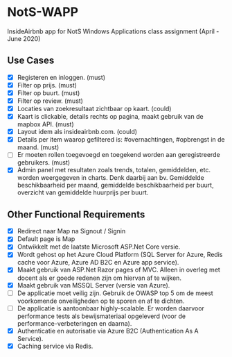 # NotS-WAPP
InsideAirbnb app for NotS Windows Applications class assignment (April - June 2020)

## Use Cases
- [X] Registeren en inloggen. (must)
- [X] Filter op prijs. (must)
- [X] Filter op buurt. (must)
- [X] Filter op review. (must)
- [X] Locaties van zoekresultaat zichtbaar op kaart. (could)
- [X] Kaart is clickable, details rechts op pagina, maakt gebruik van de mapbox API. (must)
- [X] Layout idem als insideairbnb.com. (could)
- [X] Details per item waarop gefiltered is: #overnachtingen, #opbrengst in de maand. (must)
- [ ] Er moeten rollen toegevoegd en toegekend worden aan geregistreerde gebruikers. (must)
- [X] Admin panel met resultaten zoals trends, totalen, gemiddelden, etc. worden weergegeven in charts. Denk daarbij aan bv. Gemiddelde beschikbaarheid per maand, gemiddelde beschikbaarheid per buurt, overzicht van gemiddelde huurprijs per buurt.

## Other Functional Requirements
- [X] Redirect naar Map na Signout / Signin
- [X] Default page is Map
- [X] Ontwikkelt met de laatste Microsoft ASP.Net Core versie.
- [X] Wordt gehost op het Azure Cloud Platform (SQL Server for Azure, Redis cache voor Azure, Azure AD B2C en Azure app service).
- [X] Maakt gebruik van ASP.Net Razor pages of MVC. Alleen in overleg met docent als er goede redenen zijn om hiervan af te wijken.
- [X] Maakt gebruik van MSSQL Server (versie van Azure).
- [ ] De applicatie moet veilig zijn. Gebruik de OWASP top 5 om de meest voorkomende onveiligheden op te sporen en af te dichten.
- [ ] De applicatie is aantoonbaar highly-scalable. Er worden daarvoor performance tests als bewijsmateriaal opgeleverd (voor de performance-verbeteringen en daarna).
- [X] Authenticatie en autorisatie via Azure B2C (Authentication As A Service).
- [X] Caching service via Redis.

